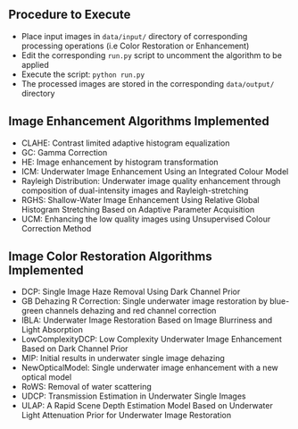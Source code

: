 ## Procedure to Execute

- Place input images in `data/input/` directory of corresponding processing operations (i.e Color Restoration or Enhancement)
- Edit the corresponding `run.py` script to uncomment the algorithm to be applied
- Execute the script: `python run.py`
- The processed images are stored in the corresponding `data/output/` directory


## Image Enhancement Algorithms Implemented

- CLAHE: Contrast limited adaptive histogram equalization
- GC: Gamma Correction
- HE: Image enhancement by histogram transformation 
- ICM: Underwater Image Enhancement Using an Integrated Colour Model 
- Rayleigh Distribution: Underwater image quality enhancement through composition of dual-intensity images and Rayleigh-stretching
- RGHS: Shallow-Water Image Enhancement Using Relative Global Histogram Stretching Based on Adaptive Parameter Acquisition 
- UCM: Enhancing the low quality images using Unsupervised Colour Correction Method 

## Image Color Restoration Algorithms Implemented

- DCP: Single Image Haze Removal Using Dark Channel Prior
- GB Dehazing R Correction: Single underwater image restoration by blue-green channels dehazing and red channel correction
- IBLA: Underwater Image Restoration Based on Image Blurriness and Light Absorption 
- LowComplexityDCP: Low Complexity Underwater Image Enhancement Based on Dark Channel Prior 
- MIP: Initial results in underwater single image dehazing 
- NewOpticalModel: Single underwater image enhancement with a new optical model 
- RoWS: Removal of water scattering 
- UDCP: Transmission Estimation in Underwater Single Images 
- ULAP: A Rapid Scene Depth Estimation Model Based on Underwater Light Attenuation Prior for Underwater Image Restoration

